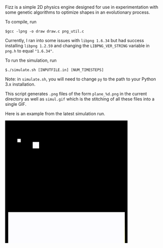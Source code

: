 Fizz is a simple 2D physics engine designed for use in experimentation with some genetic algorithms to optimize shapes in an evolutionary process.

To compile, run

    $gcc -lpng -o draw draw.c png_util.c

Currently, I ran into some issues with `libpng 1.6.34` but had success installing `libpng 1.2.59` and changing the `LIBPNG_VER_STRING` variable in `png.h` to equal `"1.6.34"`.

To run the simulation, run

    $./simulate.sh [INPUTFILE.in] [NUM_TIMESTEPS]

Note: in `simulate.sh`, you will need to change `py` to the path to your Python 3.x installation.

This script generates `.png` files of the form `plane_%d.png` in the current directory as well as `simul.gif` which is the stitching of all these files into a single GIF.

Here is an example from the latest simulation run.


![Example](simul.gif)
